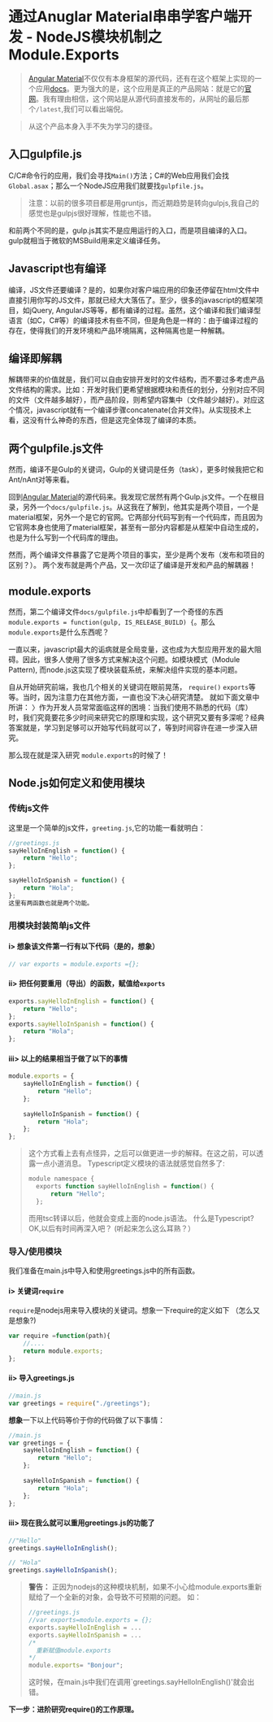 # 通过Anuglar Material串串学客户端开发 - NodeJS模块机制之Module.Exports
> [Angular Material](https://github.com/angular/material)不仅仅有本身框架的源代码，还有在这个框架上实现的一个应用[docs](https://github.com/angular/material/tree/master/docs)。更为强大的是，这个应用是真正的产品网站：就是它的[官网](https://material.angularjs.org/latest/#/)。我有理由相信，这个网站是从源代码直接发布的，从网址的最后那个`/latest`,我们可以看出端倪。

> 从这个产品本身入手不失为学习的捷径。

## 入口gulpfile.js
C/C#命令行的应用，我们会寻找`Main()`方法；C#的Web应用我们会找`Global.asax`；那么一个NodeJS应用我们就要找`gulpfile.js`。
> 注意：以前的很多项目都是用gruntjs，而近期趋势是转向gulpjs,我自己的感觉也是gulpjs很好理解，性能也不错。

和前两个不同的是，gulp.js其实不是应用运行的入口，而是项目编译的入口。gulp就相当于微软的MSBuild用来定义编译任务。

## Javascript也有编译
编译，JS文件还要编译？是的，如果你对客户端应用的印象还停留在html文件中直接引用你写的JS文件，那就已经大大落伍了。至少，很多的javascript的框架项目，如jQuery, AngularJS等等，都有编译的过程。虽然，这个编译和我们编译型语言（如C，C#等）的编译技术有些不同，但是角色是一样的：由于编译过程的存在，使得我们的开发环境和产品环境隔离，这种隔离也是一种解耦。

## 编译即解耦
解耦带来的价值就是，我们可以自由安排开发时的文件结构，而不要过多考虑产品文件结构的需求。比如：开发时我们更希望根据模块和责任的划分，分别对应不同的文件（文件越多越好），而产品阶段，则希望内容集中（文件越少越好）。对应这个情况，javascript就有一个编译步骤concatenate(合并文件)。从实现技术上看，这没有什么神奇的东西，但是这完全体现了编译的本质。

## 两个gulpfile.js文件
然而，编译不是Gulp的关键词，Gulp的关键词是任务（task），更多时候我把它和Ant/nAnt对等来看。

回到[Angular Material](https://github.com/angular/material)的源代码来。我发现它居然有两个Gulp.js文件。一个在根目录，另外一个`docs/gulpfile.js`。从这我在了解到，他其实是两个项目，一个是material框架，另外一个是它的官网。它两部分代码写到有一个代码库，而且因为它官网本身也使用了material框架，甚至有一部分内容都是从框架中自动生成的，也是为什么写到一个代码库的理由。

然而，两个编译文件暴露了它是两个项目的事实，至少是两个发布（发布和项目的区别？）。 两个发布就是两个产品，又一次印证了编译是开发和产品的解耦器！

## module.exports
然而，第二个编译文件`docs/gulpfile.js`中却看到了一个奇怪的东西`module.exports = function(gulp, IS_RELEASE_BUILD) {`。那么`module.exports`是什么东西呢？

一直以来，javascript最大的诟病就是全局变量，这也成为大型应用开发的最大阻碍。因此，很多人使用了很多方式来解决这个问题。如模块模式（Module Pattern), 而node.js这实现了模块装载系统，来解决组件实现的基本问题。

自从开始研究前端，我也几个相关的关键词在眼前晃荡， `require()` `exports`等等。当时，因为注意力在其他方面，一直也没下决心研究清楚。 就如下面文章中所讲：
〉作为开发人员常常面临这样的困境：当我们使用不熟悉的代码（库）时，我们究竟要花多少时间来研究它的原理和实现，这个研究又要有多深呢？经典答案就是，学习到足够可以开始写代码就可以了，等到时间容许在进一步深入研究。

那么现在就是深入研究 `module.exports`的时候了！

## Node.js如何定义和使用模块
### 传统js文件
这里是一个简单的js文件，`greeting.js`,它的功能一看就明白：
```js
//greetings.js
sayHelloInEnglish = function() {
	return "Hello";
};

sayHelloInSpanish = function() {
	return "Hola";
};
这里有两函数也就是两个功能。
```

### 用模块封装简单js文件
#### i> 想象该文件第一行有以下代码（是的，想象）
```js 
// var exports = module.exports ={};
```
#### ii> 把任何要重用（导出）的函数，赋值给`exports`
```js
exports.sayHelloInEnglish = function() {
	return "Hello";
};
exports.sayHelloInSpanish = function() {
	return "Hola";
};
```
#### iii> 以上的结果相当于做了以下的事情
```js 
module.exports = {
	sayHelloInEnglish = function() {
		return "Hello";
	};
	
	sayHelloInSpanish = function() {
		return "Hola";
	};
};
```

> 这个方式看上去有点怪异，之后可以做更进一步的解释。在这之前，可以透露一点小道消息。 Typescript定义模块的语法就感觉自然多了:
> ```js
> module namespace {
>   exports function sayHelloInEnglish = function() {
>		return "Hello";
>	};
>```
> 而用tsc转译以后，他就会变成上面的node.js语法。
> 什么是Typescript? OK,以后有时间再深入吧？ (听起来怎么这么耳熟？）

### 导入/使用模块
我们准备在main.js中导入和使用greetings.js中的所有函数。
#### i> 关键词`require`
`require`是nodejs用来导入模块的关键词。想象一下require的定义如下 （怎么又是想象?)
```js
var require =function(path){
	//....
	return module.exports;
};
```

#### ii> 导入greetings.js
```js 
//main.js
var greetings = require("./greetings");
``` 
**想象**一下以上代码等价于你的代码做了以下事情：
```js 
//main.js
var greetings = {
	sayHelloInEnglish = function() {
		return "Hello";
	};
	
	sayHelloInSpanish = function() {
		return "Hola";
	};
};
```
#### iii> 现在我么就可以重用greetings.js的功能了
```js
//"Hello"
greetings.sayHelloInEnglish();

// "Hola"
greetings.sayHelloInSpanish();
```
> **警告：**
> 正因为nodejs的这种模块机制，如果不小心给module.exports重新赋给了一个全新的对象，会导致不可预期的问题。
> 如：
> ```js
> //greetings.js
> //var exports=module.exports = {};
> exports.sayHelloInEnglish = ...
> exports.sayHelloInSpanish = ...
> /*  
>   重新赋值module.exports
> */
> module.exports= "Bonjour";
> ```
> 这时候，在main.js中我们在调用`greetings.sayHelloInEnglish()'就会出错。

**下一步：进阶研究require()的工作原理。**
